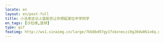 ```yaml
---
locate: en
layout: en/post-full
title: 小法老这记上篮能否让你想起某位中学同学
en_tags: [沙拉维,篮球]
type: gif
featimg: http://ws1.sinaimg.cn/large/7bb8bd97gy1fxbzneczi9g20dw061x6q.gif
---
```

